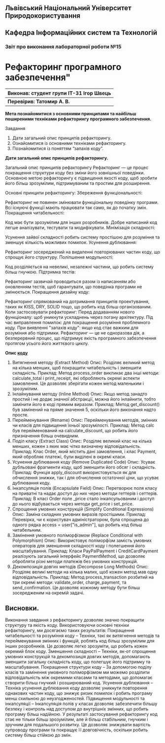 ## Львівський Національний Університет Природокористування
## Кафедра Інформаційних систем та Технологій



### Звіт про виконання лабораторної роботи №15
# Рефакторинг програмного забезпечення"



| Виконав: студент групи ІТ-31 Ігор Швець      |
|----------------------------------------------|
| **Перевірив: Татомир А. В.**                 |




**Мета познайомитися з основними принципами та найбільш поширеними техніками рефакторингу програмного забезпечення.**


Завдання

1. Дати загальний опис принципів рефакторингу.
2. Ознайомитися із основними техніками рефакторингу.
3. Познайомитися із поняттям “запахів коду”.

**Дати загальний опис принципів рефакторингу.**

Загальний опис принципів рефакторингу
Рефакторинг — це процес покращення структури коду без зміни його зовнішньої поведінки. Основною метою рефакторингу є підвищення якості коду, щоб зробити його більш зрозумілим, підтримуваним та простим для розширення.

Основні принципи рефакторингу:
Збереження функціональності:

Рефакторинг не повинен змінювати функціональну поведінку програми. Всі існуючі функції мають працювати так само, як до початку змін.
Покращення читабельності:

Код має бути зрозумілим для інших розробників. Добре написаний код легше аналізувати, тестувати та модифікувати.
Мінімізація складності:

Усунення зайвої складності робить систему простішою для розуміння та зменшує кількість можливих помилок.
Усунення дублювання:

Рефакторинг зосереджений на видаленні повторюваних частин коду, що спрощує його структуру.
Поліпшення модульності:

Код розділяється на невеликі, незалежні частини, що робить систему більш гнучкою.
Підтримка тестів:

Рефакторинг зазвичай проводиться разом із написанням або оновленням тестів, щоб гарантувати, що поведінка програми не змінюється.
Покращення дизайну коду:

Рефакторинг спрямований на дотримання принципів проектування, таких як KISS, DRY, SOLID тощо, що робить код більш організованим.
Коли застосовувати рефакторинг:
Перед додаванням нового функціоналу: щоб уникнути ускладнень через погану архітектуру.
Під час виправлення помилок: для покращення розуміння проблемного коду.
При виявленні "запахів коду": якщо код стає важким для розуміння або підтримки.
Рефакторинг — це не одноразова дія, а безперервний процес, що підтримує якість програмного забезпечення протягом усього його життєвого циклу.

**Опис [коду](./code.py)**

1. Витягнення методу (Extract Method)
Опис: Розділяє великий метод на кілька менших, щоб покращити читабельність і зменшити складність.
Приклад: Метод process_order викликає два інші методи: calculate_total і print_receipt, які обробляють окремі аспекти замовлення. Це дозволяє зберігати кожен метод маленьким і зрозумілим.
2. Інлайнування методу (Inline Method)
Опис: Якщо метод занадто простий і не додає значної абстракції, можна його інлайнити, тобто замінити його в коді прямим виразом.
Приклад: Метод get_discount() був замінений на пряме значення 5, оскільки його виконання надто просте.
3. Перейменування (Rename)
Опис: Перейменування методів, змінних чи класів для підвищення їхньої зрозумілості.
Приклад: Метод calc був перейменований на calculate_discount, що робить його призначення більш очевидним.
4. Поділ класу (Extract Class)
Опис: Розділяє великий клас на кілька менших, кожен з яких має чітко визначену відповідальність.
Приклад: Клас Order, який містить дані замовлення, і клас Payment, який обробляє платежі, були виділені в окремі класи.
5. Усунення дублювання коду (Remove Duplicated Code)
Опис: Усуває дубльовані фрагменти коду, щоб зменшити його обсяг і складність.
Приклад: Функція apply_discount використовується як для обчислення знижки, так і для обчислення остаточної ціни, що усуває дублювання коду.
6. Інкапсуляція полів (Encapsulate Field)
Опис: Перетворює поля класу на приватні та надає доступ до них через методи геттерів і сеттерів.
Приклад: В класі Order поле _price стало інкапсульованим і доступ до нього відбувається через методи get_price і set_price.
7. Спрощення умовних конструкцій (Simplify Conditional Expressions)
Опис: Заміна складних умовних виразів простішими.
Приклад: Перевірка, чи є користувач адміністратором, була спрощена до одного рядка access = user["is_admin"], що робить код більш читабельним.
8. Замінення умовного поліморфізмом (Replace Conditional with Polymorphism)
Опис: Використовує поліморфізм замість умовних операторів для зменшення складності коду і полегшення його масштабування.
Приклад: Класи PayPalPayment і CreditCardPayment реалізують загальний інтерфейс PaymentMethod, що дозволяє обробляти різні методи платежів без умовних конструкцій.
9. Декомпозиція довгих методів (Decompose Long Methods)
Опис: Розділяє великі методи на кілька малих, щоб кожен метод мав одну відповідальність.
Приклад: Метод process_transaction розбитий на три окремі методи: validate_order, charge_payment, та send_confirmation. Це дозволяє кожному методу бути більш зосередженим на окремій задачі.




## Висновки. 

Виконання завдання з рефакторингу дозволяє значно покращити структуру та якість коду. Використовуючи основні техніки рефакторингу, ми досягаємо таких результатів:
Покращення читабельності та розуміння коду – Техніки, такі як витягнення методів та перейменування змінних і функцій, роблять код більш зрозумілим для інших розробників. Це дозволяє легко зрозуміти, що робить кожен окремий блок коду.
Зменшення складності – Техніки, як-от спрощення умовних конструкцій та декомпозиція довгих методів, допомагають зменшити загальну складність коду, що полегшує його підтримку та масштабування.
Покращення структури коду – За допомогою поділу класів та замінення умовного поліморфізмом ми можемо розділити відповідальність між окремими класами та методами, що допомагає створити більш гнучкий і розширюваний код.
Усунення дублювання – Техніка усунення дублювання коду дозволяє уникнути повторення однакових частин коду, що знижує ризик помилок і робить програму менш схильною до неузгодженостей.
Підвищення модульності та інкапсуляції – Інкапсуляція полів у класах дозволяє забезпечити більшу безпеку і контроль над доступом до внутрішніх змінних, що робить програму більш надійною.
У результаті застосування рефакторингу код стає не тільки більш зрозумілим, але й більш стабільним, гнучким і зручним для подальшого розвитку. Це дозволяє знижувати вартість супроводу програми та покращує її довговічність, оскільки робить систему більш стійкою до змін.